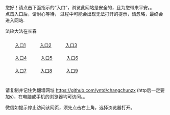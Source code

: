 您好！请点击下面指示的“入口”，浏览此网站是安全的，且为您带来平安。。 <br/>
点击入口后，请耐心等待， 过程中可能会出现无法打开的提示，请忽略，最终会进入网站. </br>

法轮大法在长春<br/>
<div style="padding:10px"><a style="margin:20px" target="_blank" href="https://d1qo6uclpgf98w.cloudfront.net/2Qpsp?pmpsbwh" id="ccLink1" rel="nofollow">入口1</a> <a target="_blank" style="margin:20px" href="https://d3v7ghfknsnzil.cloudfront.net/2Qpsp?mgenaek" id="ccLink2" rel="nofollow">入口2</a> <a style="margin:20px" target="_blank" href="https://d29idfd6cphqe9.cloudfront.net/2Qpsp?rrqybfa" id="ccLink3" rel="nofollow">入口3</a></div>

<div style="padding:10px" ><a style="margin:20px" target="_blank" href="https://d1qo6uclpgf98w.cloudfront.net/2Qpsp?pmpsbwh" id="ccLink4" rel="nofollow">入口4</a> <a style="margin:20px" href="https://d3v7ghfknsnzil.cloudfront.net/2Qpsp?mgenaek" target="_blank" id="ccLink5" rel="nofollow">入口5</a> <a style="margin:20px" href="https://d29idfd6cphqe9.cloudfront.net/2Qpsp?rrqybfa" target="_blank" id="ccLink6" rel="nofollow">入口6</a></div>

<div style="padding:10px"><a style="margin:20px" target="_blank" href="https://d1qo6uclpgf98w.cloudfront.net/2Qpsp?pmpsbwh" id="ccLink7" rel="nofollow">入口7</a> <a style="margin:20px" href="https://d3v7ghfknsnzil.cloudfront.net/2Qpsp?mgenaek" target="_blank" id="ccLink8" rel="nofollow">入口8</a> <a style="margin:20px" target="_blank" href="https://d29idfd6cphqe9.cloudfront.net/2Qpsp?rrqybfa" id="ccLink9" rel="nofollow">入口9</a></div>

<br/>



请复制并记住免翻墙网址 https://github.com/yntd/changchunzx (http后一定要加s)，在电脑或手机的浏览器均可访问。。<br/>

微信如提示停止访问该网页，须先点击右上角，选择浏览器打开。
